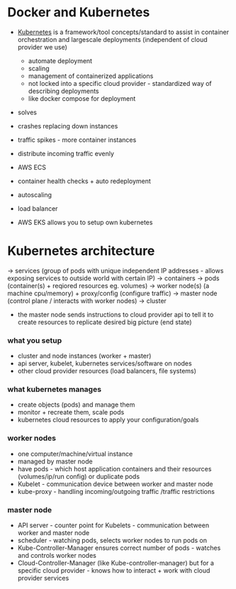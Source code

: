 # Docker and Kubernetes
- [Kubernetes](http://kubernetes.io) is a framework/tool concepts/standard to assist in container orchestration and largescale deployments (independent of cloud provider we use)
  - automate deployment
  - scaling
  - management of containerized applications
  - not locked into a specific cloud provider - standardized way of describing deployments
  - like docker compose for deployment

- solves
 - crashes replacing down instances
 - traffic spikes - more container instances
 - distribute incoming traffic evenly

- AWS ECS
- container health checks + auto redeployment
- autoscaling
- load balancer

- AWS EKS allows you to setup own kubernetes

# Kubernetes architecture

-> services (group of pods with unique independent IP addresses - allows exposing services to outside world with certain IP)
-> containers 
-> pods (container(s) + reqiored resources eg. volumes) 
-> worker node(s) (a machine cpu/memory) + proxy/config (configure traffic) 
-> master node (control plane / interacts with worker nodes) 
-> cluster 

- the master node sends instructions to cloud provider api to tell it to create resources to replicate desired big picture (end state)

### what you setup
- cluster and node instances (worker + master)
- api server, kubelet, kubernetes services/software on nodes
- other cloud provider resources (load balancers, file systems)

### what kubernetes manages
- create objects (pods) and manage them
- monitor + recreate them, scale pods
- kubernetes cloud resources to apply your configuration/goals

### worker nodes
- one computer/machine/virtual instance
- managed by master node
- have pods - which host application containers and their resources (volumes/ip/run config) or duplicate pods
- Kubelet - communication device between worker and master node
- kube-proxy - handling incoming/outgoing traffic /traffic restrictions

### master node
- API server - counter point for Kubelets - communication between worker and master node 
- scheduler - watching pods, selects worker nodes to run pods on
- Kube-Controller-Manager ensures correct number of pods - watches and controls worker nodes
- Cloud-Controller-Manager (like Kube-controller-manager) but for a specific cloud provider - knows how to interact + work with cloud provider services